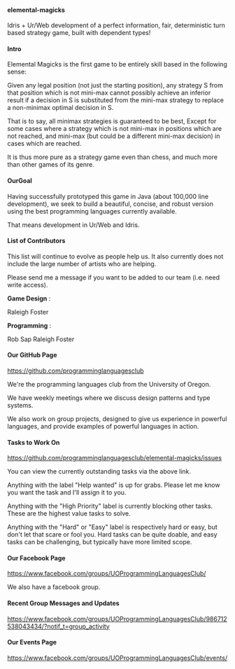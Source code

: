 #### **elemental-magicks** <br />
Idris + Ur/Web development of a perfect information, fair, deterministic turn based strategy game, built with dependent types!


#### **Intro** <br />

Elemental Magicks is the first game to be entirely skill based in the following sense:

Given any legal position (not just the starting position),
any strategy S from that position which is not mini-max cannot possibly
achieve an inferior result if a decision in S is substituted from the mini-max strategy to replace a non-minimax optimal decision in S.

That is to say, all minimax strategies is guaranteed to be best,
Except for some cases where a strategy which is not mini-max in positions which are not reached,
and mini-max (but could be a different mini-max decision) in cases which are reached.

It is thus more pure as a strategy game even than chess, and much more than other games of its genre.

#### **OurGoal** <br />


Having successfully prototyped this game in Java (about 100,000 line development),
we seek to build a beautiful, concise, and robust version using the best programming languages currently available.

That means development in Ur/Web and Idris.

#### **List of Contributors** <br />

This list will continue to evolve as people help us.
It also currently does not include the large number of artists who are helping.

Please send me a message if you want to be added to our team (i.e. need write access).

 **Game Design** :

Raleigh Foster

**Programming** :

Rob Sap
Raleigh Foster



#### **Our GitHub Page**<br />
https://github.com/programminglanguagesclub <br />

We're the programming languages club from the University of Oregon.

We have weekly meetings where we discuss design patterns and type systems.

We also work on group projects,
designed to give us experience in powerful languages,
and provide examples of powerful languages in action.


#### **Tasks to Work On**<br />
https://github.com/programminglanguagesclub/elemental-magicks/issues <br />

You can view the currently outstanding tasks via the above link.

Anything with the label "Help wanted" is up for grabs.
Please let me know you want the task and I'll assign it to you.


Anything with the "High Priority" label is currently blocking other tasks.
These are the highest value tasks to solve.

Anything with the "Hard" or "Easy" label is respectively hard or easy, but don't let that scare or fool you.
Hard tasks can be quite doable, and easy tasks can be challenging, but typically have more limited scope.


#### **Our Facebook Page** <br />
https://www.facebook.com/groups/UOProgrammingLanguagesClub/ <br />

We also have a facebook group.


 
#### **Recent Group Messages and Updates** <br />
https://www.facebook.com/groups/UOProgrammingLanguagesClub/986712538043434/?notif_t=group_activity <br />




#### **Our Events Page** <br />
https://www.facebook.com/groups/UOProgrammingLanguagesClub/events/ <br />



